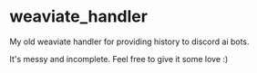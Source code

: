 # weaviate_handler
My old weaviate handler for providing history to discord ai bots.

It's messy and incomplete. Feel free to give it some love :)
